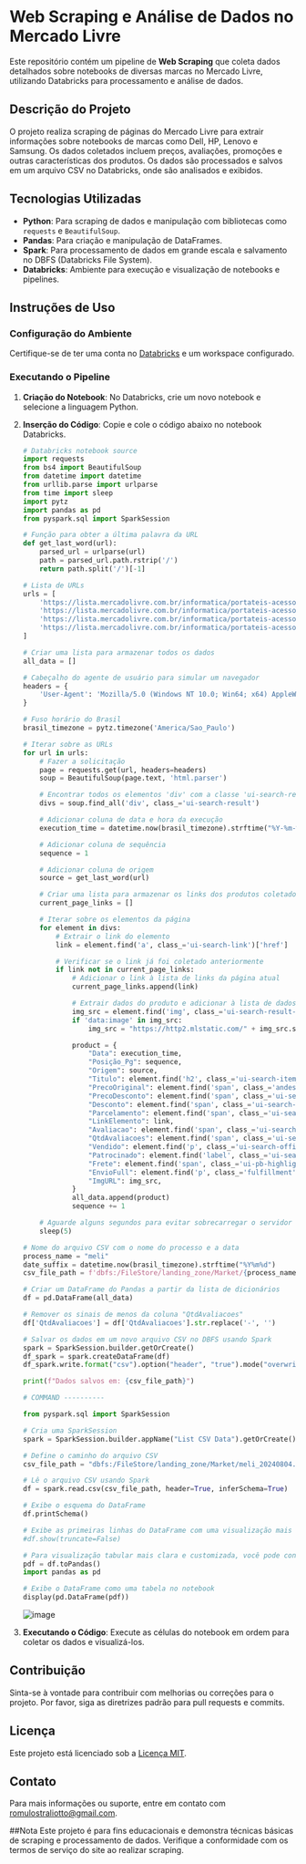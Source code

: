 # Web Scraping e Análise de Dados no Mercado Livre

Este repositório contém um pipeline de **Web Scraping** que coleta dados detalhados sobre notebooks de diversas marcas no Mercado Livre, utilizando Databricks para processamento e análise de dados.

## Descrição do Projeto

O projeto realiza scraping de páginas do Mercado Livre para extrair informações sobre notebooks de marcas como Dell, HP, Lenovo e Samsung. Os dados coletados incluem preços, avaliações, promoções e outras características dos produtos. Os dados são processados e salvos em um arquivo CSV no Databricks, onde são analisados e exibidos.

## Tecnologias Utilizadas

- **Python**: Para scraping de dados e manipulação com bibliotecas como `requests` e `BeautifulSoup`.
- **Pandas**: Para criação e manipulação de DataFrames.
- **Spark**: Para processamento de dados em grande escala e salvamento no DBFS (Databricks File System).
- **Databricks**: Ambiente para execução e visualização de notebooks e pipelines.

## Instruções de Uso

### Configuração do Ambiente

Certifique-se de ter uma conta no [Databricks](https://databricks.com) e um workspace configurado.

### Executando o Pipeline

1. **Criação do Notebook**: No Databricks, crie um novo notebook e selecione a linguagem Python.

2. **Inserção do Código**: Copie e cole o código abaixo no notebook Databricks.

    ```python
    # Databricks notebook source
    import requests
    from bs4 import BeautifulSoup
    from datetime import datetime
    from urllib.parse import urlparse
    from time import sleep
    import pytz
    import pandas as pd
    from pyspark.sql import SparkSession

    # Função para obter a última palavra da URL
    def get_last_word(url):
        parsed_url = urlparse(url)
        path = parsed_url.path.rstrip('/')
        return path.split('/')[-1]

    # Lista de URLs
    urls = [
        'https://lista.mercadolivre.com.br/informatica/portateis-acessorios/notebooks/dell',
        'https://lista.mercadolivre.com.br/informatica/portateis-acessorios/notebooks/hp',
        'https://lista.mercadolivre.com.br/informatica/portateis-acessorios/notebooks/lenovo',
        'https://lista.mercadolivre.com.br/informatica/portateis-acessorios/notebooks/samsung/',
    ]

    # Criar uma lista para armazenar todos os dados
    all_data = []

    # Cabeçalho do agente de usuário para simular um navegador
    headers = {
        'User-Agent': 'Mozilla/5.0 (Windows NT 10.0; Win64; x64) AppleWebKit/537.36 (KHTML, like Gecko) Chrome/58.0.3029.110 Safari/537.36'
    }

    # Fuso horário do Brasil
    brasil_timezone = pytz.timezone('America/Sao_Paulo')

    # Iterar sobre as URLs
    for url in urls:
        # Fazer a solicitação
        page = requests.get(url, headers=headers)
        soup = BeautifulSoup(page.text, 'html.parser')

        # Encontrar todos os elementos 'div' com a classe 'ui-search-result'
        divs = soup.find_all('div', class_='ui-search-result')

        # Adicionar coluna de data e hora da execução
        execution_time = datetime.now(brasil_timezone).strftime("%Y-%m-%d")

        # Adicionar coluna de sequência
        sequence = 1

        # Adicionar coluna de origem
        source = get_last_word(url)

        # Criar uma lista para armazenar os links dos produtos coletados nesta página
        current_page_links = []

        # Iterar sobre os elementos da página
        for element in divs:
            # Extrair o link do elemento
            link = element.find('a', class_='ui-search-link')['href']

            # Verificar se o link já foi coletado anteriormente
            if link not in current_page_links:
                # Adicionar o link à lista de links da página atual
                current_page_links.append(link)

                # Extrair dados do produto e adicionar à lista de dados
                img_src = element.find('img', class_='ui-search-result-image__element').get('src', '')
                if 'data:image' in img_src:
                    img_src = "https://http2.mlstatic.com/" + img_src.split(',')[1]

                product = {
                    "Data": execution_time,
                    "Posição_Pg": sequence,
                    "Origem": source,
                    "Titulo": element.find('h2', class_='ui-search-item__title').text if element.find('h2', class_='ui-search-item__title') else None,
                    "PrecoOriginal": element.find('span', class_='andes-money-amount__fraction').text if element.find('span', class_='andes-money-amount__fraction') else None,
                    "PrecoDesconto": element.find('span', class_='ui-search-price__part').text if element.find('span', class_='ui-search-price__part') else None,
                    "Desconto": element.find('span', class_='ui-search-price__second-line__label').text if element.find('span', class_='ui-search-price__second-line__label') else None,
                    "Parcelamento": element.find('span', class_='ui-search-installments').text if element.find('span', class_='ui-search-installments') else None,
                    "LinkElemento": link,
                    "Avaliacao": element.find('span', class_='ui-search-reviews__rating-number').text if element.find('span', class_='ui-search-reviews__rating-number') else None,
                    "QtdAvaliacoes": element.find('span', class_='ui-search-reviews__amount').text if element.find('span', class_='ui-search-reviews__amount') else None,
                    "Vendido": element.find('p', class_='ui-search-official-store-label').text if element.find('p', class_='ui-search-official-store-label') else None,
                    "Patrocinado": element.find('label', class_='ui-search-item__pub-label').text if element.find('label', class_='ui-search-item__pub-label') else None,
                    "Frete": element.find('span', class_='ui-pb-highlight').text if element.find('span', class_='ui-pb-highlight') else None,
                    "EnvioFull": element.find('p', class_='fulfillment').text if element.find('p', class_='fulfillment') else None,
                    "ImgURL": img_src,
                }
                all_data.append(product)
                sequence += 1

        # Aguarde alguns segundos para evitar sobrecarregar o servidor
        sleep(5)

    # Nome do arquivo CSV com o nome do processo e a data
    process_name = "meli"
    date_suffix = datetime.now(brasil_timezone).strftime("%Y%m%d")
    csv_file_path = f'dbfs:/FileStore/landing_zone/Market/{process_name}_{date_suffix}.csv'

    # Criar um DataFrame do Pandas a partir da lista de dicionários
    df = pd.DataFrame(all_data)

    # Remover os sinais de menos da coluna "QtdAvaliacoes"
    df['QtdAvaliacoes'] = df['QtdAvaliacoes'].str.replace('-', '')

    # Salvar os dados em um novo arquivo CSV no DBFS usando Spark
    spark = SparkSession.builder.getOrCreate()
    df_spark = spark.createDataFrame(df)
    df_spark.write.format("csv").option("header", "true").mode("overwrite").save(csv_file_path)

    print(f"Dados salvos em: {csv_file_path}")

    # COMMAND ----------

    from pyspark.sql import SparkSession

    # Cria uma SparkSession
    spark = SparkSession.builder.appName("List CSV Data").getOrCreate()

    # Define o caminho do arquivo CSV
    csv_file_path = "dbfs:/FileStore/landing_zone/Market/meli_20240804.csv"

    # Lê o arquivo CSV usando Spark
    df = spark.read.csv(csv_file_path, header=True, inferSchema=True)

    # Exibe o esquema do DataFrame
    df.printSchema()

    # Exibe as primeiras linhas do DataFrame com uma visualização mais limpa
    #df.show(truncate=False)

    # Para visualização tabular mais clara e customizada, você pode converter o DataFrame para Pandas e usar a função `display` do Databricks
    pdf = df.toPandas()
    import pandas as pd

    # Exibe o DataFrame como uma tabela no notebook
    display(pd.DataFrame(pdf))
    ```
    ![image](https://github.com/user-attachments/assets/687b36d9-9d87-4b0d-997d-d7ce99844188)


3. **Executando o Código**: Execute as células do notebook em ordem para coletar os dados e visualizá-los.

## Contribuição

Sinta-se à vontade para contribuir com melhorias ou correções para o projeto. Por favor, siga as diretrizes padrão para pull requests e commits.

## Licença

Este projeto está licenciado sob a [Licença MIT](LICENSE).

## Contato

Para mais informações ou suporte, entre em contato com [romulostraliotto@gmail.com](mailto:seu-email@exemplo.com).

##Nota
Este projeto é para fins educacionais e demonstra técnicas básicas de scraping e processamento de dados. Verifique a conformidade com os termos de serviço do site ao realizar scraping.
